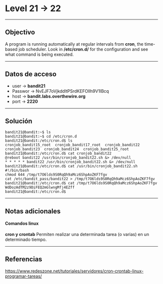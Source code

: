 # Level 21 -> 22
---
## Objectivo
A program is running automatically at regular intervals from **cron**, the time-based job scheduler. Look in **/etc/cron.d/** for the configuration and see what command is being executed.

---
## Datos de acceso
- user -> **bandit21**
- Passwor -> NvEJF7oVjkddltPSrdKEFOllh9V1IBcq
- host ->  **bandit.labs.overthewire.org**
- port -> **2220**

---
## Solución

``` shell
bandit21@bandit:~$ ls
bandit21@bandit:~$ cd /etc/cron.d
bandit21@bandit:/etc/cron.d$ ls
cronjob_bandit15_root  cronjob_bandit17_root  cronjob_bandit22  cronjob_bandit23  cronjob_bandit24  cronjob_bandit25_root
bandit21@bandit:/etc/cron.d$ cat cronjob_bandit22
@reboot bandit22 /usr/bin/cronjob_bandit22.sh &> /dev/null
* * * * * bandit22 /usr/bin/cronjob_bandit22.sh &> /dev/null
bandit21@bandit:/etc/cron.d$ cat /usr/bin/cronjob_bandit22.sh 
#!/bin/bash
chmod 644 /tmp/t7O6lds9S0RqQh9aMcz6ShpAoZKF7fgv
cat /etc/bandit_pass/bandit22 > /tmp/t7O6lds9S0RqQh9aMcz6ShpAoZKF7fgv
bandit21@bandit:/etc/cron.d$ cat /tmp/t7O6lds9S0RqQh9aMcz6ShpAoZKF7fgv
WdDozAdTM2z9DiFEQ2mGlwngMfj4EZff
bandit21@bandit:/etc/cron.d$

``` 



---
## Notas adicionales

#### Comandos linux

**cron y crontab**
Permiten realizar una determinada tarea (o varias) en un determinado tiempo.


---
## Referencias
https://www.redeszone.net/tutoriales/servidores/cron-crontab-linux-programar-tareas/
